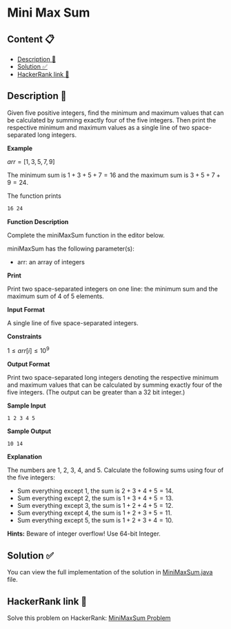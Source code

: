 # Mini Max Sum

## Content 📋
- [Description 📃](#description-)
- [Solution ✅](#solution-)
- [HackerRank link 🔗](#hackerrank-link-)

## Description 📃

Given five positive integers, find the minimum and maximum values that can be calculated by summing exactly four of the five integers. Then print the respective minimum and maximum values as a single line of two space-separated long integers.

**Example**

$arr = [1, 3, 5, 7, 9]$

The minimum sum is $1 + 3 + 5 + 7 = 16$ and the maximum sum is $3 + 5 + 7 + 9 = 24$.

The function prints

```bash
16 24
```

**Function Description**

Complete the miniMaxSum function in the editor below.

miniMaxSum has the following parameter(s):

- arr: an array of  integers

**Print**

Print two space-separated integers on one line: the minimum sum and the maximum sum of $4$ of $5$ elements.

**Input Format**

A single line of five space-separated integers.

**Constraints**

$1 \leq arr[i] \leq 10^9$

**Output Format**

Print two space-separated long integers denoting the respective minimum and maximum values that can be calculated by summing exactly four of the five integers. (The output can be greater than a 32 bit integer.)

**Sample Input**

```
1 2 3 4 5
```

**Sample Output**

```
10 14
```

**Explanation**

The numbers are $1$, $2$, $3$, $4$, and $5$. Calculate the following sums using four of the five integers:

- Sum everything except $1$, the sum is $2 + 3 + 4 + 5 = 14$.
- Sum everything except $2$, the sum is $1 + 3 + 4 + 5 = 13$.
- Sum everything except $3$, the sum is $1 + 2 + 4 + 5 = 12$.
- Sum everything except $4$, the sum is $1 + 2 + 3 + 5 = 11$.
- Sum everything except $5$, the sum is $1 + 2 + 3 + 4 = 10$.

**Hints:** Beware of integer overflow! Use 64-bit Integer.

## Solution ✅
You can view the full implementation of the solution in [MiniMaxSum.java](MiniMaxSum.java) file.

## HackerRank link 🔗
Solve this problem on HackerRank: [MiniMaxSum Problem](https://www.hackerrank.com/challenges/mini-max-sum/problem)